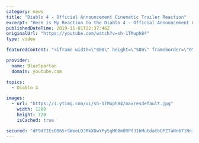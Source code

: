 ```yaml
---
category: news
title: "Diablo 4 - Official Announcement Cinematic Trailer Reaction"
excerpt: "Here is My Reaction to the Diablo 4 - Official Announcement Cinematic Trailer Let me know what you thought of thought of the cinematic in the comments down ..."
publishedDateTime: 2019-11-01T22:37:46Z
originalUrl: "https://youtube.com/watch?v=sh-1TMuph84"
type: video

featuredContent: "<iframe width=\"800\" height=\"500\" frameborder=\"0\" src=\"https://www.youtube.com/embed/sh-1TMuph84\" allow=\"accelerometer; autoplay; encrypted-media; gyroscope; picture-in-picture\" allowfullscreen></iframe>"

provider:
  name: BlueSpartan
  domain: youtube.com

topics:
  - Diablo 4

images:
  - url: "https://i.ytimg.com/vi/sh-1TMuph84/maxresdefault.jpg"
    width: 1280
    height: 720
    isCached: true

secured: "dF9d7IEsOB65+SWeeLDJMkXDwYPySqM60m0RPfJ1hMutdatbGPZTaNn671NnibXV/+2fIMad3BtNZzIOofPLc+onz8d9RwRPyWk95T0UIIK338VYT9v5As7FGFojhD77Wq2ghFXI1cfL2Bm8eyCjs3EsqDwFC8SIuippGHK78RHx6K7fgQ3jmZ4qHWFcUbXkN9TSSHGEJ+f0CBkqIzPCDA7Y5Tyu/TEUT+fuzYvo7OCnmQd5n6Yav+hy3M2oGzNvxixzkWHeV37bwqkinAebSML+OS4DcnVfm96GiO8/ITDKHDxJdh8At/0jNO1KZohtFVesAzJhpPWsNqSofXUbLiBCn8owwn0aHR/jh4E++UIcOvRd/9XSRpFrDB69xIOdAntpplKIZCqt50CJEreEOk3O7xyF8bAhIc5DSV/4pmA5vYM+LvKvD9MjT831hF9D;1RXWOe4tXaA1ng6VYnp9HQ=="
---
```


